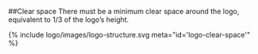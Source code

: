 <section id="logo-page-clear-space">
</section>

##Clear space
There must be a minimum clear space around the logo, equivalent to 1/3 of the logo’s height.

{% include logo/images/logo-structure.svg meta="id='logo-clear-space'" %}